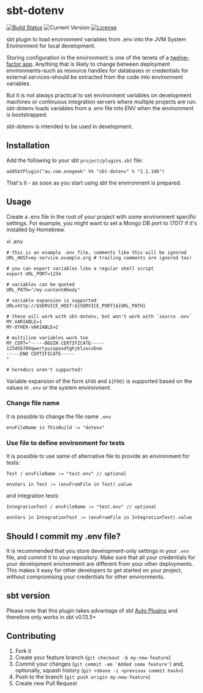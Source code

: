 # sbt-dotenv

[![Build Status](https://travis-ci.org/mefellows/sbt-dotenv.svg?branch=master)](https://travis-ci.org/mefellows/sbt-dotenv)
![Current Version](https://img.shields.io/badge/version-2.1.146-brightgreen.svg?style=flat "2.1.146")
[![License](https://img.shields.io/badge/license-MIT-blue.svg?style=flat "MIT")](LICENSE)

sbt plugin to load environment variables from .env into the JVM System Environment for local development.

Storing configuration in the environment is one of the tenets of a [twelve-factor app](http://www.12factor.net/). Anything that is likely to change between deployment environments–such as resource handles for databases or credentials for external services–should be extracted from the code into environment variables.

But it is not always practical to set environment variables on development machines or continuous integration servers where multiple projects are run. sbt-dotenv loads variables from a .env file into ENV when the environment is bootstrapped.

sbt-dotenv is intended to be used in development.

## Installation

Add the following to your sbt `project/plugins.sbt` file:

    addSbtPlugin("au.com.onegeek" %% "sbt-dotenv" % "2.1.146")

That's it - as soon as you start using sbt the environment is prepared.

## Usage

Create a .env file in the root of your project with some environment specific settings. For example, you might want to set a Mongo DB port to 17017 if it's installed by Homebrew.

vi .env

```
# this is an example .env file, comments like this will be ignored
URL_HOST=my-service.example.org # trailing comments are ignored too!

# you can export variables like a regular shell script
export URL_PORT=1234

# variables can be quoted
URL_PATH="/my-content#body"

# variable expansion is supported
URL=http://$SERVICE_HOST:${SERVICE_PORT}${URL_PATH}

# these will work with sbt-dotenv, but won't work with `source .env`
MY.VARIABLE=1
MY-OTHER-VARIABLE=2

# multiline variables work too
MY_CERT="-----BEGIN CERTIFICATE-----
123456789qwertyuiopasdfghjklzxcvbnm
-----END CERTIFICATE-----
"

# heredocs aren't supported!
```

Variable expansion of the form `$FOO` and `${FOO}` is supported based on the values in `.env` or the system environment.

### Change file name
It is possible to change the file name `.env`
```
envFileName in ThisBuild := "dotenv"
```

### Use file to define environment for tests
It is possible to use same of alternative file to provide an environment for tests:
```
Test / envFileName := "test.env" // optional

envVars in Test := (envFromFile in Test).value
```

and integration tests:
```
IntegrationTest / envFileName := "test.env" // optional

envVars in IntegrationTest := (envFromFile in IntegrationTest).value
```


## Should I commit my .env file?

It is recommended that you store development-only settings in your `.env` file, and commit it to your repository. Make sure that all your credentials for your development environment are different from your other deployments. This makes it easy for other developers to get started on your project, without compromising your credentials for other environments.

## sbt version

Please note that this plugin takes advantage of sbt [Auto Plugins](http://www.scala-sbt.org/0.13/docs/Plugins.html) and therefore only works in sbt v0.13.5+

## Contributing

1. Fork it
2. Create your feature branch (`git checkout -b my-new-feature`)
3. Commit your changes (`git commit -am 'Added some feature'`) and, optionally, squash history (`git rebase -i <previous commit hash>`)
4. Push to the branch (`git push origin my-new-feature`)
5. Create new Pull Request
